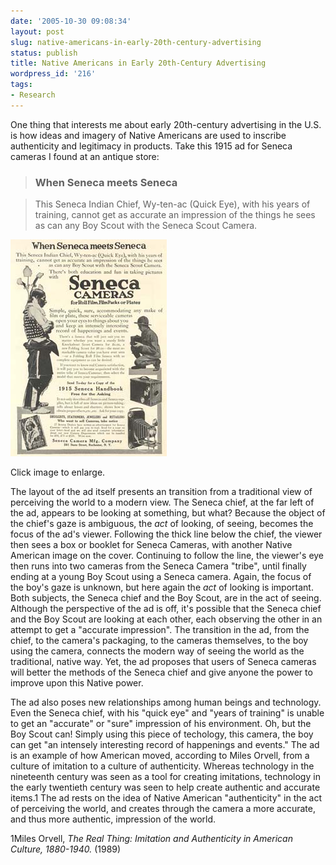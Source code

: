 ```yaml
---
date: '2005-10-30 09:08:34'
layout: post
slug: native-americans-in-early-20th-century-advertising
status: publish
title: Native Americans in Early 20th-Century Advertising
wordpress_id: '216'
tags:
- Research
---
```


One thing that interests me about early 20th-century advertising in the U.S. is how ideas and imagery of Native Americans are used to inscribe authenticity and legitimacy in products. Take this 1915 ad for Seneca cameras I found at an antique store:




> 

> 
> ### When Seneca meets Seneca
> 
> 

> 
> This Seneca Indian Chief, Wy-ten-ac (Quick Eye), with his years of training, cannot get as accurate an impression of the things he sees as can any Boy Scout with the Seneca Scout Camera.
> 
> 






[![Advertisement for Seneca Cameras, April 10, 1915, featuring a Seneca Indian Chief named Wytenac and Boy Scout using a Seneca camera.](/i/seneca-small.jpg)](http://clioweb.org/i/seneca.jpg)


Click image to enlarge.







The layout of the ad itself presents an transition from a traditional view of perceiving the world to a modern view. The Seneca chief, at the far left of the ad, appears to be looking at something, but what? Because the object of the chief's gaze is ambiguous, the _act_ of looking, of seeing, becomes the focus of the ad's viewer. Following the thick line below the chief, the viewer then sees a box or booklet for Seneca Cameras, with another Native American image on the cover. Continuing to follow the line, the viewer's eye then runs into two cameras from the Seneca Camera "tribe", until finally ending at a young Boy Scout using a Seneca camera. Again, the focus of the boy's gaze is unknown, but here again the _act_ of looking is important. Both subjects, the Seneca chief and the Boy Scout, are in the act of seeing. Although the perspective of the ad is off, it's possible that the Seneca chief and the Boy Scout are looking at each other, each observing the other in an attempt to get a "accurate impression". The transition in the ad, from the chief, to the camera's packaging, to the cameras themselves, to the boy using the camera, connects the modern way of seeing the world as the traditional, native way. Yet, the ad proposes that users of Seneca cameras will better the methods of the Seneca chief and give anyone the power to improve upon this Native power.




The ad also poses new relationships among human beings and technology. Even the Seneca chief, with his "quick eye" and "years of training" is unable to get an "accurate" or "sure" impression of his environment. Oh, but the Boy Scout can! Simply using this piece of techology, this camera, the boy can get "an intensely interesting record of happenings and events." The ad is an example of how American moved, according to Miles Orvell, from a culture of imitation to a culture of authenticity. Whereas technology in the nineteenth century was seen as a tool for creating imitations, technology in the early twentieth century was seen to help create authentic and accurate items.1 The ad rests on the idea of Native American "authenticity" in the act of perceiving the world, and creates through the camera a more accurate, and thus more authentic, impression of the world.




1Miles Orvell, _The Real Thing: Imitation and Authenticity in American Culture, 1880-1940._ (1989)
